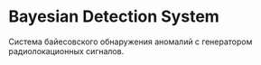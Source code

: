# Bayesian Detection System

Система байесовского обнаружения аномалий с генератором радиолокационных сигналов.

